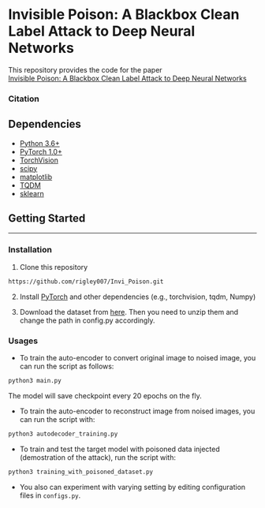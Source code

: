 # Invisible Poison: A Blackbox Clean Label Attack to Deep Neural Networks

This repository provides the code for the paper 
<br>
[Invisible Poison: A Blackbox Clean Label Attack to Deep Neural Networks](http://)
<br>

### Citation

## Dependencies
* [Python 3.6+ ](https://www.python.org)
* [PyTorch 1.0+](http://pytorch.org)
* [TorchVision](https://www.python.org)
* [scipy](https://www.scipy.org)
* [matplotlib](https://matplotlib.org/#)
* [TQDM](https://github.com/tqdm/tqdm)
* [sklearn](http://scikit-learn.github.io/stable)

## Getting Started
---

### Installation 

1. Clone this repository
```bash
https://github.com/rigley007/Invi_Poison.git
```

2. Install [PyTorch](http://pytorch.org) and other dependencies (e.g., torchvision, tqdm, Numpy)

3. Download the dataset from [here](https://drive.google.com/file/d/1NrEOREa3FtQ1TTLAUtQQEuSU_PPHMXs4/view?usp=sharing). Then you need to unzip them and change the path in config.py accordingly.

### Usages
+ To train the auto-encoder to convert original image to noised image, you can run the script as follows:
```bash
python3 main.py
```
The model will save checkpoint every 20 epochs on the fly.

+ To train the auto-encoder to reconstruct image from noised images, you can run the script with:
```bash
python3 autodecoder_training.py
```

+ To train and test the target model with poisoned data injected (demostration of the attack), run the script with:
```bash
python3 training_with_poisoned_dataset.py
```

+ You also can experiment with varying setting by editing configuration files in `configs.py`. 
